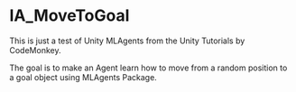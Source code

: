 # IA_MoveToGoal

This is just a test of Unity MLAgents from the Unity Tutorials by CodeMonkey.

The goal is to make an Agent learn how to move from a random position to a goal object using MLAgents Package.

